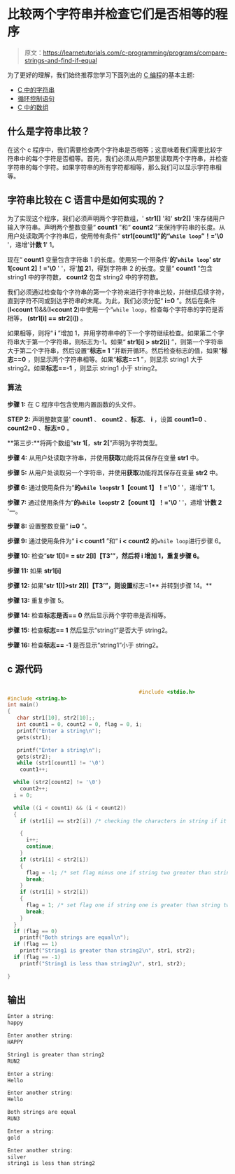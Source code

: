 # 比较两个字符串并检查它们是否相等的程序

> 原文：<https://learnetutorials.com/c-programming/programs/compare-strings-and-find-if-equal>

为了更好的理解，我们始终推荐您学习下面列出的 [C 编程](../ "C programming")的基本主题:

*   [C 中的字符串](../../c-programming/strings)
*   [循环控制语句](../../c-programming/loop-control-statements)
*   [C 中的数组](../../c-programming/array)

## 什么是字符串比较？

在这个 c 程序中，我们需要检查两个字符串是否相等；这意味着我们需要比较字符串中的每个字符是否相等。首先，我们必须从用户那里读取两个字符串，并检查字符串的每个字符。如果字符串的所有字符都相等，那么我们可以显示字符串相等。

## 字符串比较在 C 语言中是如何实现的？

为了实现这个程序，我们必须声明两个字符数组，' **str1[]** '和' **str2[]** '来存储用户输入字符串。声明两个整数变量“ **count1** ”和“ **count2** ”来保持字符串的长度。从用户处读取两个字符串后，使用带有条件“ **str1[count1]”的“`while loop`”！='\0** '，递增'**计数 1**' 1。

现在“ **count1** 变量包含字符串 1 的长度。使用另一个带条件'**的'`while loop`' str 1[count 2]！='\0** ' '，将'**加 2**1，得到字符串 2 的长度。变量“ **count1** ”包含string1 中的字符数， **count2** 包含 string2 中的字符数。

我们必须通过检查每个字符串的第一个字符来进行字符串比较，并继续后续字符，直到字符不同或到达字符串的末尾。为此，我们必须分配“ **i=0** ”。然后在条件(**I<count 1**)&&(**I<count 2**)中使用一个“`while loop`，检查每个字符串的字符是否相等， **(str1[i] == str2[i])** 。

如果相等，则将“ **i** ”增加 1，并用字符串中的下一个字符继续检查。如果第二个字符串大于第一个字符串，则标志为-1。如果“ **str1[i] > str2[i]** ”，则第一个字符串大于第二个字符串，然后设置“**标志= 1** ”并断开循环。然后检查标志的值，如果“**标志==0** ，则显示两个字符串相等。如果“**标志==1** ”，则显示 string1 大于 string2。如果**标志==-1** ，则显示 string1 小于 string2。

### 算法

**步骤 1:** 在 C 程序中包含使用内置函数的头文件。

**STEP 2:** 声明整数变量' **count1** 、 **count2** 、**标志**、 **i** ，设置 **count1=0** 、 **count2=0** 、**标志=0** 。

**第三步:**将两个数组“**str 1[**，**str 2[**”声明为字符类型。

**步骤 4:** 从用户处读取字符串，并使用**获取**功能将其保存在变量 **str1** 中。

**步骤 5:** 从用户处读取另一个字符串，并使用**获取**功能将其保存在变量 **str2** 中。

**步骤 6:** 通过使用条件为“**的`while loop`str 1【count 1】！='\0** ' '，递增'**1**' 1。

**步骤 7:** 通过使用条件为“**的`while loop`str 2【count 1】！='\0** ' '，递增'**计数 2** '一。

**步骤 8:** 设置整数变量“ **i=0** ”。

**步骤 9:** 通过使用条件为“ **i < count1** ”和“ **i < count2** 的`while loop`进行步骤 6。

**步骤 10:** 检查“**str 1[I]= = str 2[I]【T3’”，然后将 **i** 增加 1，重复步骤 6。**

**步骤 11:** 如果 **str1[i]**

**步骤 12:** 如果“**str 1[I]>str 2[I]【T3’”，则设置**标志=1** 并转到步骤 14。**

**步骤 13:** 重复步骤 5。

**步骤 14:** 检查**标志是否== 0** 然后显示两个字符串是否相等。

**步骤 15:** 检查**标志== 1** 然后显示“string1”是否大于 string2。

**步骤 16:** 检查**标志== -1** 是否显示“string1”小于 string2。

## c 源代码

```c

                                          #include <stdio.h>
#include <string.h>
int main()
{
   char str1[10], str2[10];;
   int count1 = 0, count2 = 0, flag = 0, i;
   printf("Enter a string\n");
   gets(str1);

   printf("Enter a string\n");
   gets(str2);
   while (str1[count1] != '\0')
    count1++;

  while (str2[count2] != '\0')
    count2++;
  i = 0;

  while ((i < count1) && (i < count2))
  {
    if (str1[i] == str2[i]) /* checking the characters in string if it is equal or not */

    {
      i++;
      continue;
    }
    if (str1[i] < str2[i])
    {
      flag = -1; /* set flag minus one if string two greater than string one */
      break;
    }
    if (str1[i] > str2[i])
    {
      flag = 1; /* set flag one if string one is greater than string two */
      break;
    }
  }
  if (flag == 0)
    printf("Both strings are equal\n");
  if (flag == 1)
    printf("String1 is greater than string2\n", str1, str2);
  if (flag == -1)
    printf("String1 is less than string2\n", str1, str2);

}

```

## 输出

```c
Enter a string:
happy

Enter another string:
HAPPY

String1 is greater than string2
RUN2

Enter a string:
Hello

Enter another string:
Hello

Both strings are equal
RUN3

Enter a string:
gold

Enter another string:
silver
string1 is less than string2
```